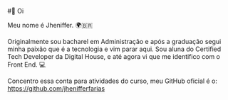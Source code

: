 #👋 Oi

Meu nome é Jheniffer. 🌍‍🇧🇷

Originalmente sou bacharel em Administração e após a graduação segui minha paixão que é a tecnologia e vim parar aqui.
Sou aluna do Certified Tech Developer da Digital House, e até agora vi que me identifico com o Front End. 💻

Concentro essa conta para atividades do curso, meu GitHub oficial é o: https://github.com/jhenifferfarias
